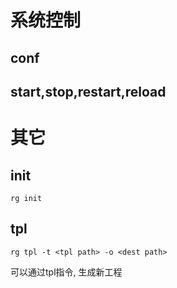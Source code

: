 

# 系统控制
## conf

## start,stop,restart,reload

# 其它
## init
```
rg init 
```

## tpl 


```
rg tpl -t <tpl path> -o <dest path>
```

可以通过tpl指令, 生成新工程
